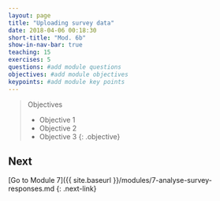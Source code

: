 ```yaml
---
layout: page
title: "Uploading survey data"
date: 2018-04-06 00:18:30
short-title: "Mod. 6b"
show-in-nav-bar: true
teaching: 15
exercises: 5
questions: #add module questions
objectives: #add module objectives
keypoints: #add module key points
---
```


>Objectives
>- Objective 1
>- Objective 2
>- Objective 3
{: .objective}



## Next
[Go to Module 7]({{ site.baseurl }}/modules/7-analyse-survey-responses.md {: .next-link}
